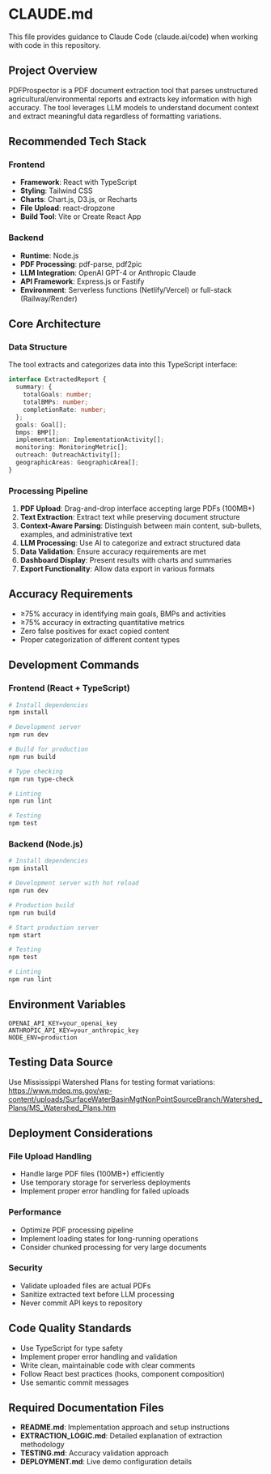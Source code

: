 # CLAUDE.md

This file provides guidance to Claude Code (claude.ai/code) when working with code in this repository.

## Project Overview

PDFProspector is a PDF document extraction tool that parses unstructured agricultural/environmental reports and extracts key information with high accuracy. The tool leverages LLM models to understand document context and extract meaningful data regardless of formatting variations.

## Recommended Tech Stack

### Frontend
- **Framework**: React with TypeScript
- **Styling**: Tailwind CSS
- **Charts**: Chart.js, D3.js, or Recharts
- **File Upload**: react-dropzone
- **Build Tool**: Vite or Create React App

### Backend
- **Runtime**: Node.js
- **PDF Processing**: pdf-parse, pdf2pic
- **LLM Integration**: OpenAI GPT-4 or Anthropic Claude
- **API Framework**: Express.js or Fastify
- **Environment**: Serverless functions (Netlify/Vercel) or full-stack (Railway/Render)

## Core Architecture

### Data Structure
The tool extracts and categorizes data into this TypeScript interface:
```typescript
interface ExtractedReport {
  summary: {
    totalGoals: number;
    totalBMPs: number;
    completionRate: number;
  };
  goals: Goal[];
  bmps: BMP[];
  implementation: ImplementationActivity[];
  monitoring: MonitoringMetric[];
  outreach: OutreachActivity[];
  geographicAreas: GeographicArea[];
}
```

### Processing Pipeline
1. **PDF Upload**: Drag-and-drop interface accepting large PDFs (100MB+)
2. **Text Extraction**: Extract text while preserving document structure
3. **Context-Aware Parsing**: Distinguish between main content, sub-bullets, examples, and administrative text
4. **LLM Processing**: Use AI to categorize and extract structured data
5. **Data Validation**: Ensure accuracy requirements are met
6. **Dashboard Display**: Present results with charts and summaries
7. **Export Functionality**: Allow data export in various formats

## Accuracy Requirements
- ≥75% accuracy in identifying main goals, BMPs and activities
- ≥75% accuracy in extracting quantitative metrics
- Zero false positives for exact copied content
- Proper categorization of different content types

## Development Commands

### Frontend (React + TypeScript)
```bash
# Install dependencies
npm install

# Development server
npm run dev

# Build for production
npm run build

# Type checking
npm run type-check

# Linting
npm run lint

# Testing
npm test
```

### Backend (Node.js)
```bash
# Install dependencies
npm install

# Development server with hot reload
npm run dev

# Production build
npm run build

# Start production server
npm start

# Testing
npm test

# Linting
npm run lint
```

## Environment Variables
```env
OPENAI_API_KEY=your_openai_key
ANTHROPIC_API_KEY=your_anthropic_key
NODE_ENV=production
```

## Testing Data Source
Use Mississippi Watershed Plans for testing format variations:
https://www.mdeq.ms.gov/wp-content/uploads/SurfaceWaterBasinMgtNonPointSourceBranch/Watershed_Plans/MS_Watershed_Plans.htm

## Deployment Considerations

### File Upload Handling
- Handle large PDF files (100MB+) efficiently
- Use temporary storage for serverless deployments
- Implement proper error handling for failed uploads

### Performance
- Optimize PDF processing pipeline
- Implement loading states for long-running operations
- Consider chunked processing for very large documents

### Security
- Validate uploaded files are actual PDFs
- Sanitize extracted text before LLM processing
- Never commit API keys to repository

## Code Quality Standards
- Use TypeScript for type safety
- Implement proper error handling and validation
- Write clean, maintainable code with clear comments
- Follow React best practices (hooks, component composition)
- Use semantic commit messages

## Required Documentation Files
- **README.md**: Implementation approach and setup instructions
- **EXTRACTION_LOGIC.md**: Detailed explanation of extraction methodology
- **TESTING.md**: Accuracy validation approach
- **DEPLOYMENT.md**: Live demo configuration details